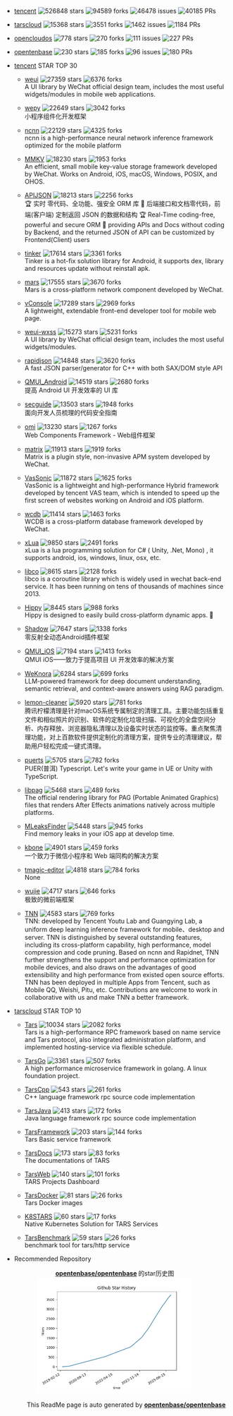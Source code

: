 
+ [tencent](https://github.com/tencent)
![526848 stars](https://img.shields.io/badge/Stars-526848-green)
![94589 forks](https://img.shields.io/badge/Forks-94589-green)
![46478 issues](https://img.shields.io/badge/Issues-46478-green)
![40185 PRs](https://img.shields.io/badge/PRs-40185-green)

+ [tarscloud](https://github.com/tarscloud)
![15368 stars](https://img.shields.io/badge/Stars-15368-green)
![3551 forks](https://img.shields.io/badge/Forks-3551-green)
![1462 issues](https://img.shields.io/badge/Issues-1462-green)
![1184 PRs](https://img.shields.io/badge/PRs-1184-green)

+ [opencloudos](https://github.com/opencloudos)
![778 stars](https://img.shields.io/badge/Stars-778-green)
![270 forks](https://img.shields.io/badge/Forks-270-green)
![111 issues](https://img.shields.io/badge/Issues-111-green)
![227 PRs](https://img.shields.io/badge/PRs-227-green)

+ [opentenbase](https://github.com/opentenbase)
![230 stars](https://img.shields.io/badge/Stars-230-green)
![185 forks](https://img.shields.io/badge/Forks-185-green)
![96 issues](https://img.shields.io/badge/Issues-96-green)
![180 PRs](https://img.shields.io/badge/PRs-180-green)



+ [tencent](https://github.com/tencent) STAR TOP 30
    
    + [weui](https://github.com/tencent/weui) 
    ![27359 stars](https://img.shields.io/badge/Stars-27359-green)
    ![6376 forks](https://img.shields.io/badge/Forks-6376-green)  
    A UI library by WeChat official design team, includes the most useful widgets/modules in mobile web applications.
    
    + [wepy](https://github.com/tencent/wepy) 
    ![22649 stars](https://img.shields.io/badge/Stars-22649-green)
    ![3042 forks](https://img.shields.io/badge/Forks-3042-green)  
    小程序组件化开发框架
    
    + [ncnn](https://github.com/tencent/ncnn) 
    ![22129 stars](https://img.shields.io/badge/Stars-22129-green)
    ![4325 forks](https://img.shields.io/badge/Forks-4325-green)  
    ncnn is a high-performance neural network inference framework optimized for the mobile platform
    
    + [MMKV](https://github.com/tencent/MMKV) 
    ![18230 stars](https://img.shields.io/badge/Stars-18230-green)
    ![1953 forks](https://img.shields.io/badge/Forks-1953-green)  
    An efficient, small mobile key-value storage framework developed by WeChat. Works on Android, iOS, macOS, Windows, POSIX, and OHOS.
    
    + [APIJSON](https://github.com/tencent/APIJSON) 
    ![18213 stars](https://img.shields.io/badge/Stars-18213-green)
    ![2256 forks](https://img.shields.io/badge/Forks-2256-green)  
    🏆 实时 零代码、全功能、强安全 ORM 库 🚀 后端接口和文档零代码，前端(客户端) 定制返回 JSON 的数据和结构 🏆 Real-Time coding-free, powerful and secure ORM 🚀  providing APIs and Docs without coding by Backend, and the returned JSON of API can be customized by Frontend(Client) users
    
    + [tinker](https://github.com/tencent/tinker) 
    ![17614 stars](https://img.shields.io/badge/Stars-17614-green)
    ![3361 forks](https://img.shields.io/badge/Forks-3361-green)  
    Tinker is a hot-fix solution library for Android, it supports dex, library and resources update without reinstall apk.
    
    + [mars](https://github.com/tencent/mars) 
    ![17555 stars](https://img.shields.io/badge/Stars-17555-green)
    ![3670 forks](https://img.shields.io/badge/Forks-3670-green)  
    Mars is a cross-platform network component  developed by WeChat.
    
    + [vConsole](https://github.com/tencent/vConsole) 
    ![17289 stars](https://img.shields.io/badge/Stars-17289-green)
    ![2969 forks](https://img.shields.io/badge/Forks-2969-green)  
    A lightweight, extendable front-end developer tool for mobile web page.
    
    + [weui-wxss](https://github.com/tencent/weui-wxss) 
    ![15273 stars](https://img.shields.io/badge/Stars-15273-green)
    ![5231 forks](https://img.shields.io/badge/Forks-5231-green)  
    A UI library by WeChat official design team, includes the most useful widgets/modules.
    
    + [rapidjson](https://github.com/tencent/rapidjson) 
    ![14848 stars](https://img.shields.io/badge/Stars-14848-green)
    ![3620 forks](https://img.shields.io/badge/Forks-3620-green)  
    A fast JSON parser/generator for C++ with both SAX/DOM style API
    
    + [QMUI_Android](https://github.com/tencent/QMUI_Android) 
    ![14519 stars](https://img.shields.io/badge/Stars-14519-green)
    ![2680 forks](https://img.shields.io/badge/Forks-2680-green)  
    提高 Android UI 开发效率的 UI 库
    
    + [secguide](https://github.com/tencent/secguide) 
    ![13503 stars](https://img.shields.io/badge/Stars-13503-green)
    ![1948 forks](https://img.shields.io/badge/Forks-1948-green)  
    面向开发人员梳理的代码安全指南
    
    + [omi](https://github.com/tencent/omi) 
    ![13230 stars](https://img.shields.io/badge/Stars-13230-green)
    ![1267 forks](https://img.shields.io/badge/Forks-1267-green)  
    Web Components Framework - Web组件框架
    
    + [matrix](https://github.com/tencent/matrix) 
    ![11913 stars](https://img.shields.io/badge/Stars-11913-green)
    ![1919 forks](https://img.shields.io/badge/Forks-1919-green)  
    Matrix is a plugin style, non-invasive APM system developed by WeChat.
    
    + [VasSonic](https://github.com/tencent/VasSonic) 
    ![11872 stars](https://img.shields.io/badge/Stars-11872-green)
    ![1625 forks](https://img.shields.io/badge/Forks-1625-green)  
    VasSonic is a lightweight and high-performance Hybrid framework developed by tencent VAS team, which is intended to speed up the first screen of websites working on Android and iOS platform. 
    
    + [wcdb](https://github.com/tencent/wcdb) 
    ![11414 stars](https://img.shields.io/badge/Stars-11414-green)
    ![1463 forks](https://img.shields.io/badge/Forks-1463-green)  
    WCDB is a cross-platform database framework developed by WeChat.
    
    + [xLua](https://github.com/tencent/xLua) 
    ![9850 stars](https://img.shields.io/badge/Stars-9850-green)
    ![2491 forks](https://img.shields.io/badge/Forks-2491-green)  
    xLua is a lua programming solution for  C# ( Unity, .Net, Mono) , it supports android, ios, windows, linux, osx, etc.
    
    + [libco](https://github.com/tencent/libco) 
    ![8615 stars](https://img.shields.io/badge/Stars-8615-green)
    ![2128 forks](https://img.shields.io/badge/Forks-2128-green)  
    libco is a coroutine library which is widely used in wechat  back-end service. It has been running on tens of thousands of machines since 2013.
    
    + [Hippy](https://github.com/tencent/Hippy) 
    ![8445 stars](https://img.shields.io/badge/Stars-8445-green)
    ![988 forks](https://img.shields.io/badge/Forks-988-green)  
    Hippy is designed to easily build cross-platform dynamic apps. 👏
    
    + [Shadow](https://github.com/tencent/Shadow) 
    ![7647 stars](https://img.shields.io/badge/Stars-7647-green)
    ![1338 forks](https://img.shields.io/badge/Forks-1338-green)  
    零反射全动态Android插件框架
    
    + [QMUI_iOS](https://github.com/tencent/QMUI_iOS) 
    ![7194 stars](https://img.shields.io/badge/Stars-7194-green)
    ![1413 forks](https://img.shields.io/badge/Forks-1413-green)  
    QMUI iOS——致力于提高项目 UI 开发效率的解决方案
    
    + [WeKnora](https://github.com/tencent/WeKnora) 
    ![6284 stars](https://img.shields.io/badge/Stars-6284-green)
    ![699 forks](https://img.shields.io/badge/Forks-699-green)  
    LLM-powered framework for deep document understanding, semantic retrieval, and context-aware answers using RAG paradigm.
    
    + [lemon-cleaner](https://github.com/tencent/lemon-cleaner) 
    ![5920 stars](https://img.shields.io/badge/Stars-5920-green)
    ![781 forks](https://img.shields.io/badge/Forks-781-green)  
    腾讯柠檬清理是针对macOS系统专属制定的清理工具。主要功能包括重复文件和相似照片的识别、软件的定制化垃圾扫描、可视化的全盘空间分析、内存释放、浏览器隐私清理以及设备实时状态的监控等。重点聚焦清理功能，对上百款软件提供定制化的清理方案，提供专业的清理建议，帮助用户轻松完成一键式清理。
    
    + [puerts](https://github.com/tencent/puerts) 
    ![5705 stars](https://img.shields.io/badge/Stars-5705-green)
    ![782 forks](https://img.shields.io/badge/Forks-782-green)  
    PUER(普洱) Typescript. Let's write your game in UE or Unity with TypeScript.
    
    + [libpag](https://github.com/tencent/libpag) 
    ![5468 stars](https://img.shields.io/badge/Stars-5468-green)
    ![489 forks](https://img.shields.io/badge/Forks-489-green)  
    The official rendering library for PAG (Portable Animated Graphics) files that renders After Effects animations natively across multiple platforms.
    
    + [MLeaksFinder](https://github.com/tencent/MLeaksFinder) 
    ![5448 stars](https://img.shields.io/badge/Stars-5448-green)
    ![945 forks](https://img.shields.io/badge/Forks-945-green)  
    Find memory leaks in your iOS app at develop time.
    
    + [kbone](https://github.com/tencent/kbone) 
    ![4901 stars](https://img.shields.io/badge/Stars-4901-green)
    ![459 forks](https://img.shields.io/badge/Forks-459-green)  
    一个致力于微信小程序和 Web 端同构的解决方案
    
    + [tmagic-editor](https://github.com/tencent/tmagic-editor) 
    ![4818 stars](https://img.shields.io/badge/Stars-4818-green)
    ![784 forks](https://img.shields.io/badge/Forks-784-green)  
    None
    
    + [wujie](https://github.com/tencent/wujie) 
    ![4717 stars](https://img.shields.io/badge/Stars-4717-green)
    ![646 forks](https://img.shields.io/badge/Forks-646-green)  
    极致的微前端框架
    
    + [TNN](https://github.com/tencent/TNN) 
    ![4583 stars](https://img.shields.io/badge/Stars-4583-green)
    ![769 forks](https://img.shields.io/badge/Forks-769-green)  
    TNN: developed by Tencent Youtu Lab and Guangying Lab, a uniform deep learning inference framework for mobile、desktop and server. TNN is distinguished by several outstanding features, including its cross-platform capability, high performance, model compression and code pruning. Based on ncnn and Rapidnet, TNN further strengthens the support and performance optimization for mobile devices, and also draws on the advantages of good extensibility and high performance from existed open source efforts. TNN has been deployed in multiple Apps from Tencent, such as Mobile QQ, Weishi, Pitu, etc. Contributions are welcome to work in collaborative with us and make TNN a better framework. 
    

+ [tarscloud](https://github.com/tarscloud) STAR TOP 10
    
    + [Tars](https://github.com/tarscloud/Tars) 
    ![10034 stars](https://img.shields.io/badge/Stars-10034-green)
    ![2082 forks](https://img.shields.io/badge/Forks-2082-green)  
    Tars is a high-performance RPC framework based on name service and Tars protocol, also integrated administration platform, and implemented hosting-service via flexible schedule.
    
    + [TarsGo](https://github.com/tarscloud/TarsGo) 
    ![3361 stars](https://img.shields.io/badge/Stars-3361-green)
    ![507 forks](https://img.shields.io/badge/Forks-507-green)  
    A  high performance microservice  framework  in golang. A linux foundation project.
    
    + [TarsCpp](https://github.com/tarscloud/TarsCpp) 
    ![543 stars](https://img.shields.io/badge/Stars-543-green)
    ![261 forks](https://img.shields.io/badge/Forks-261-green)  
    C++ language framework rpc source code implementation
    
    + [TarsJava](https://github.com/tarscloud/TarsJava) 
    ![413 stars](https://img.shields.io/badge/Stars-413-green)
    ![172 forks](https://img.shields.io/badge/Forks-172-green)  
    Java language framework rpc source code implementation
    
    + [TarsFramework](https://github.com/tarscloud/TarsFramework) 
    ![203 stars](https://img.shields.io/badge/Stars-203-green)
    ![144 forks](https://img.shields.io/badge/Forks-144-green)  
    Tars Basic service framework
    
    + [TarsDocs](https://github.com/tarscloud/TarsDocs) 
    ![173 stars](https://img.shields.io/badge/Stars-173-green)
    ![83 forks](https://img.shields.io/badge/Forks-83-green)  
    The documentations of TARS
    
    + [TarsWeb](https://github.com/tarscloud/TarsWeb) 
    ![140 stars](https://img.shields.io/badge/Stars-140-green)
    ![101 forks](https://img.shields.io/badge/Forks-101-green)  
    TARS Projects Dashboard
    
    + [TarsDocker](https://github.com/tarscloud/TarsDocker) 
    ![81 stars](https://img.shields.io/badge/Stars-81-green)
    ![26 forks](https://img.shields.io/badge/Forks-26-green)  
    Tars Docker  images
    
    + [K8STARS](https://github.com/tarscloud/K8STARS) 
    ![60 stars](https://img.shields.io/badge/Stars-60-green)
    ![17 forks](https://img.shields.io/badge/Forks-17-green)  
    Native Kubernetes  Solution for TARS Services
    
    + [TarsBenchmark](https://github.com/tarscloud/TarsBenchmark) 
    ![59 stars](https://img.shields.io/badge/Stars-59-green)
    ![26 forks](https://img.shields.io/badge/Forks-26-green)  
    benchmark tool for tars/http service
    


+ Recommended Repository  
<p align="center">
      <strong>
        <a href="https://github.com/opentenbase/opentenbase" target="_blank">opentenbase/opentenbase</a>
      </strong>  的star历史图
  <br>
  <img src="https://raw.githubusercontent.com/ButterAndButterfly/GithubTools/master/data/stars_history.jpg" width="350px"></img>    
</p>

<p align="right">
      This ReadMe page is auto generated by 
      <strong>
        <a href="https://github.com/opentenbase/opentenbase" target="_blank">opentenbase/opentenbase</a><br>
      </strong>   
</p>